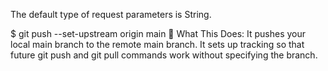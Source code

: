 The default type of request parameters is String.

$ git push --set-upstream origin main
🔹 What This Does:
It pushes your local main branch to the remote main branch.
It sets up tracking so that future git push and git pull commands work without specifying the branch.